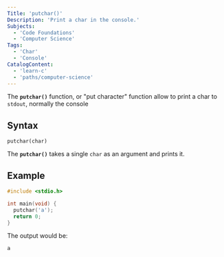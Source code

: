 ```yaml
---
Title: 'putchar()'
Description: 'Print a char in the console.'
Subjects:
  - 'Code Foundations'
  - 'Computer Science'
Tags:
  - 'Char'
  - 'Console'
CatalogContent:
  - 'learn-c'
  - 'paths/computer-science'
---
```


The **`putchar()`** function, or "put character" function allow to print a char to `stdout`, normally the console

## Syntax

```pseudo
putchar(char)
```

The **`putchar()`** takes a single `char` as an argument and prints it.

## Example

```c
#include <stdio.h>

int main(void) {
  putchar('a');
  return 0;
}
```

The output would be:

```shell
a
```